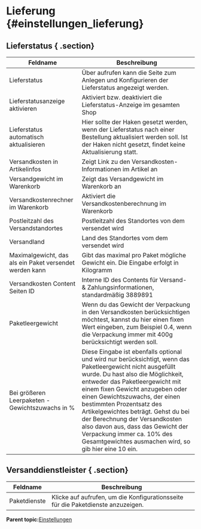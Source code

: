 # Lieferung {#einstellungen_lieferung}

## Lieferstatus { .section}

|Feldname|Beschreibung|
|--------|------------|
|Lieferstatus|Über aufrufen kann die Seite zum Anlegen und Konfigurieren der Lieferstatus angezeigt werden.|
|Lieferstatusanzeige aktivieren|Aktiviert bzw. deaktiviert die Lieferstatus-Anzeige im gesamten Shop|
|Lieferstatus automatisch aktualisieren|Hier sollte der Haken gesetzt werden, wenn der Lieferstatus nach einer Bestellung aktualisiert werden soll. Ist der Haken nicht gesetzt, findet keine Aktualisierung statt.|
|Versandkosten in Artikelinfos|Zeigt Link zu den Versandkosten-Informationen im Artikel an|
|Versandgewicht im Warenkorb|Zeigt das Versandgewicht im Warenkorb an|
|Versandkostenrechner im Warenkorb|Aktiviert die Versandkostenberechnung im Warenkorb|
|Postleitzahl des Versandstandortes|Postleitzahl des Standortes von dem versendet wird|
|Versandland|Land des Standortes vom dem versendet wird|
|Maximalgewicht, das als ein Paket versendet werden kann|Gibt das maximal pro Paket mögliche Gewicht ein. Die Eingabe erfolgt in Kilogramm|
|Versandkosten Content Seiten ID|Interne ID des Contents für Versand- & Zahlungsinformationen, standardmäßig 3889891|
|Paketleergewicht|Wenn du das Gewicht der Verpackung in den Versandkosten berücksichtigen möchtest, kannst du hier einen fixen Wert eingeben, zum Beispiel 0.4, wenn die Verpackung immer mit 400g berücksichtigt werden soll.|
|Bei größeren Leerpaketen - Gewichtszuwachs in %|Diese Eingabe ist ebenfalls optional und wird nur berücksichtigt, wenn das Paketleergewicht nicht ausgefüllt wurde. Du hast also die Möglichkeit, entweder das Paketleergewicht mit einem fixen Gewicht anzugeben oder einen Gewichtszuwachs, der einen bestimmten Prozentsatz des Artikelgewichtes beträgt. Gehst du bei der Berechnung der Versandkosten also davon aus, dass das Gewicht der Verpackung immer ca. 10% des Gesamtgewichtes ausmachen wird, so gib hier eine 10 ein.|

## Versanddienstleister { .section}

|Feldname|Beschreibung|
|--------|------------|
|Paketdienste|Klicke auf aufrufen, um die Konfigurationsseite für die Paketdienste anzuzeigen.|

**Parent topic:**[Einstellungen](4_Einstellungen.md)

